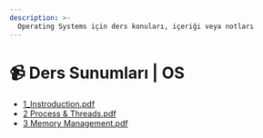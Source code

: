 ```yaml
---
description: >-
  Operating Systems için ders konuları, içeriği veya notları
---
```


# 📹 Ders Sunumları \| OS

<!--YPackage.YGitbookIntegration-tarafından-otomatik-oluşturulmuştur-->

- [1_Instroduction.pdf](1_Instroduction.pdf)
- [2 Process & Threads.pdf](2%20Process%20%26%20Threads.pdf)
- [3 Memory Management.pdf](3%20Memory%20Management.pdf)

<!--YPackage.YGitbookIntegration-tarafından-otomatik-oluşturulmuştur-->
